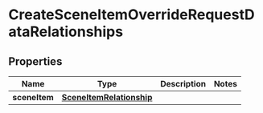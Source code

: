 

# CreateSceneItemOverrideRequestDataRelationships


## Properties

Name | Type | Description | Notes
------------ | ------------- | ------------- | -------------
**sceneItem** | [**SceneItemRelationship**](SceneItemRelationship.md) |  | 



